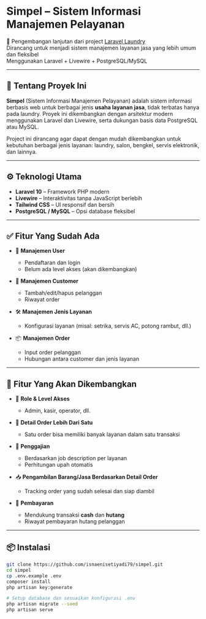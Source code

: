 # Simpel – Sistem Informasi Manajemen Pelayanan

🔧 Pengembangan lanjutan dari project [Laravel Laundry](https://github.com/isnaenisetiyadi79/laravel_laundry)  
Dirancang untuk menjadi sistem manajemen layanan jasa yang lebih umum dan fleksibel  
Menggunakan Laravel + Livewire + PostgreSQL/MySQL

---

## 🧩 Tentang Proyek Ini

**Simpel** (Sistem Informasi Manajemen Pelayanan) adalah sistem informasi berbasis web untuk berbagai jenis **usaha layanan jasa**, tidak terbatas hanya pada laundry. Proyek ini dikembangkan dengan arsitektur modern menggunakan Laravel dan Livewire, serta dukungan basis data PostgreSQL atau MySQL.

Project ini dirancang agar dapat dengan mudah dikembangkan untuk kebutuhan berbagai jenis layanan: laundry, salon, bengkel, servis elektronik, dan lainnya.

---

## ⚙️ Teknologi Utama

- **Laravel 10** – Framework PHP modern
- **Livewire** – Interaktivitas tanpa JavaScript berlebih
- **Tailwind CSS** – UI responsif dan bersih
- **PostgreSQL / MySQL** – Opsi database fleksibel

---

## ✅ Fitur Yang Sudah Ada

- 👤 **Manajemen User**
  - Pendaftaran dan login
  - Belum ada level akses (akan dikembangkan)
  
- 👥 **Manajemen Customer**
  - Tambah/edit/hapus pelanggan
  - Riwayat order
  
- 🛠️ **Manajemen Jenis Layanan**
  - Konfigurasi layanan (misal: setrika, servis AC, potong rambut, dll.)
  
- 📦 **Manajemen Order**
  - Input order pelanggan
  - Hubungan antara customer dan jenis layanan

---

## 🧭 Fitur Yang Akan Dikembangkan

- 🔐 **Role & Level Akses**
  - Admin, kasir, operator, dll.
  
- 🧾 **Detail Order Lebih Dari Satu**
  - Satu order bisa memiliki banyak layanan dalam satu transaksi
  
- 💼 **Penggajian**
  - Berdasarkan job description per layanan
  - Perhitungan upah otomatis
  
- 📥 **Pengambilan Barang/Jasa Berdasarkan Detail Order**
  - Tracking order yang sudah selesai dan siap diambil
  
- 💸 **Pembayaran**
  - Mendukung transaksi **cash** dan **hutang**
  - Riwayat pembayaran hutang pelanggan

---

## 📦 Instalasi

```bash
git clone https://github.com/isnaenisetiyadi79/simpel.git
cd simpel
cp .env.example .env
composer install
php artisan key:generate

# Setup database dan sesuaikan konfigurasi .env
php artisan migrate --seed
php artisan serve
